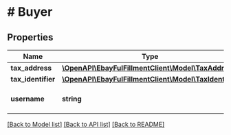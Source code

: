 # # Buyer

## Properties

Name | Type | Description | Notes
------------ | ------------- | ------------- | -------------
**tax_address** | [**\OpenAPI\EbayFulFillmentClient\Model\TaxAddress**](TaxAddress.md) |  | [optional]
**tax_identifier** | [**\OpenAPI\EbayFulFillmentClient\Model\TaxIdentifier**](TaxIdentifier.md) |  | [optional]
**username** | **string** | The buyer&#39;s eBay user ID. | [optional]

[[Back to Model list]](../../README.md#models) [[Back to API list]](../../README.md#endpoints) [[Back to README]](../../README.md)

